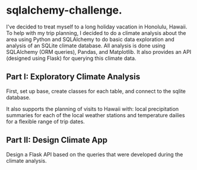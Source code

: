 # sqlalchemy-challenge.

I've decided to treat myself to a long holiday vacation in Honolulu, Hawaii. To help with my trip planning, I decided to do a climate analysis about the area using Python and SQLAlchemy to do basic data exploration and analysis of an SQLite climate database. All analysis is done using SQLAlchemy (ORM queries), Pandas, and Matplotlib. It also provides an API (designed using Flask) for querying this climate data.

Part I: Exploratory Climate Analysis
-------------------------------------------------------------------------------------------------------------------------------------------------------------------------
First, set up base, create classes for each table, and connect to the sqlite database.

It also supports the planning of visits to Hawaii with:
  local precipitation summaries for each of the local weather stations and
  temperature dailies for a flexible range of trip dates.
  
Part II: Design Climate App
-------------------------------------------------------------------------------------------------------------------------------------------------------------------------
Design a Flask API based on the queries that were developed during the climate analysis.



